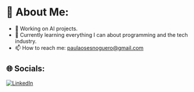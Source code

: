 # 💫 About Me:
- 🔭 Working on AI projects.
- 🌱 Currently learning everything I can about programming and the tech industry.
- 📫 How to reach me: paulaosesnoguero@gmail.com



## 🌐 Socials:
[![LinkedIn](https://img.shields.io/badge/LinkedIn-%230077B5.svg?logo=linkedin&logoColor=white)](https://www.linkedin.com/in/paula-os%C3%A9s-noguero-382937152/) 

